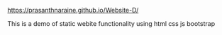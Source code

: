 https://prasanthnaraine.github.io/Website-D/


This is a demo of static webite functionality using html css js bootstrap
